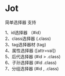 Jot
===
 简单选择器 
  支持    
 
 1、id选择器 （#id）<br>
 	2、class选择器 (.class)<br>
 	3、tag选择器材 (tag)<br>
 	4、属性选择器 ([attr=val])<br>
 	5、后代选择器 (#id > .class)<br>
 6、子孙选择器 (#id .class)<br>
 	7、分组选择器 (#id , .class)<br>
